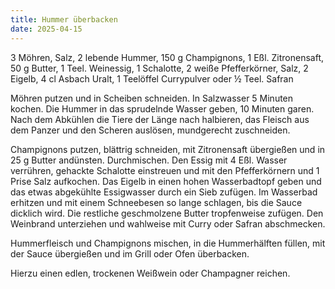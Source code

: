 ```yaml
---
title: Hummer überbacken
date: 2025-04-15
---
```


3 Möhren, Salz, 2 lebende Hummer, 150 g Champignons, 1 Eßl. Zitronensaft, 50 g Butter, 1 Teel. Weinessig, 1 Schalotte, 2 weiße Pfefferkörner, Salz, 2 Eigelb, 4 cl Asbach Uralt, 1 Teelöffel Currypulver oder ½ Teel. Safran

Möhren putzen und in Scheiben schneiden. In Salzwasser 5 Minuten kochen. Die Hummer in das sprudelnde Wasser geben, 10 Minuten garen. Nach dem Abkühlen die Tiere der Länge nach halbieren, das Fleisch aus dem Panzer und den Scheren auslösen, mundgerecht zuschneiden.

Champignons putzen, blättrig schneiden, mit Zitronensaft übergießen und in 25 g Butter andünsten. Durchmischen. Den Essig mit 4 Eßl. Wasser verrühren, gehackte Schalotte einstreuen und mit den Pfefferkörnern und 1 Prise Salz aufkochen. Das Eigelb in einen hohen Wasserbadtopf geben und das etwas abgekühlte Essigwasser durch ein Sieb zufügen. Im Wasserbad erhitzen und mit einem Schneebesen so lange schlagen, bis die Sauce dicklich wird. Die restliche geschmolzene Butter tropfenweise zufügen. Den Weinbrand unterziehen und wahlweise mit Curry oder Safran abschmecken.

Hummerfleisch und Champignons mischen, in die Hummerhälften füllen, mit der Sauce übergießen und im Grill oder Ofen überbacken.

Hierzu einen edlen, trockenen Weißwein oder Champagner reichen.
